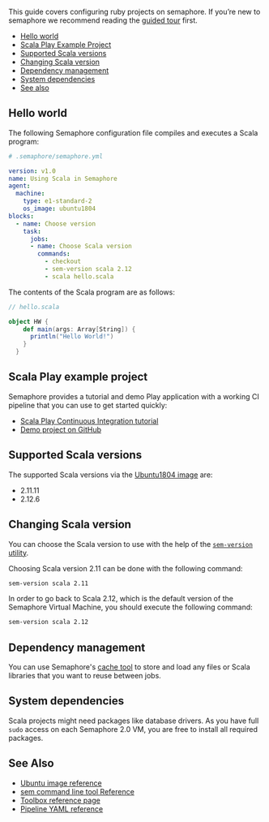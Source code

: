 This guide covers configuring ruby projects on semaphore.
If you’re new to semaphore we recommend reading the
[guided tour](https://docs.semaphoreci.com/article/77-getting-started) first.

- [Hello world](#hello-world)
- [Scala Play Example Project](#scala-play-example-project)
- [Supported Scala versions](#supported-scala-versions)
- [Changing Scala version](#changing-scala-version)
- [Dependency management](#dependency-management)
- [System dependencies](#system-dependencies)
- [See also](#see-also)

## Hello world

The following Semaphore configuration file compiles and executes a Scala
program:

``` yaml
# .semaphore/semaphore.yml

version: v1.0
name: Using Scala in Semaphore
agent:
  machine:
    type: e1-standard-2
    os_image: ubuntu1804
blocks:
  - name: Choose version
    task:
      jobs:
      - name: Choose Scala version
        commands:
          - checkout
          - sem-version scala 2.12
          - scala hello.scala
```

The contents of the Scala program are as follows:

``` scala
// hello.scala

object HW {
    def main(args: Array[String]) {
      println("Hello World!")
    }
  }
```

## Scala Play example project

Semaphore provides a tutorial and demo Play application with a working
CI pipeline that you can use to get started quickly:

- [Scala Play Continuous Integration tutorial][tutorial]
- [Demo project on GitHub][demo-project]

## Supported Scala versions

The supported Scala versions via the [Ubuntu1804 image][ubuntu1804] are:

- 2.11.11
- 2.12.6

## Changing Scala version

You can choose the Scala version to use with the help of the
[`sem-version` utility](https://docs.semaphoreci.com/article/54-toolbox-reference#sem-version).

Choosing Scala version 2.11 can be done with the following command:

``` bash
sem-version scala 2.11
```

In order to go back to Scala 2.12, which is the default version of the
Semaphore Virtual Machine, you should execute the following command:

``` bash
sem-version scala 2.12
```

## Dependency management

You can use Semaphore's [cache tool](https://docs.semaphoreci.com/article/54-toolbox-reference#cache)
to store and load any files or Scala libraries that you want to reuse between jobs.

## System dependencies

Scala projects might need packages like database drivers. As you have full
`sudo` access on each Semaphore 2.0 VM, you are free to install all required
packages.

## See Also

- [Ubuntu image reference](https://docs.semaphoreci.com/article/32-ubuntu-1804-image)
- [sem command line tool Reference](https://docs.semaphoreci.com/article/53-sem-reference)
- [Toolbox reference page](https://docs.semaphoreci.com/article/54-toolbox-reference)
- [Pipeline YAML reference](https://docs.semaphoreci.com/article/50-pipeline-yaml)

[tutorial]: https://docs.semaphoreci.com/article/126-scala-play-continuous-integration
[demo-project]: https://github.com/semaphoreci-demos/semaphore-demo-scala-play
[ubuntu1804]: https://docs.semaphoreci.com/article/32-ubuntu-1804-image
